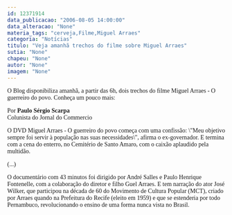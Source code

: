```yaml
---
id: 12371914
data_publicacao: "2006-08-05 14:00:00"
data_alteracao: "None"
materia_tags: "cerveja,Filme,Miguel Arraes"
categoria: "Notícias"
titulo: "Veja amanhã trechos do filme sobre Miguel Arraes"
sutia: "None"
chapeu: "None"
autor: "None"
imagem: "None"
---
```

<p><P><FONT face=Arial><FONT face=Verdana>O Blog&nbsp;disponibiliza amanhã, a partir das 6h, dois trechos do filme Miguel Arraes - O guerreiro do povo. Conheça um pouco mais:</FONT></FONT></P></p>
<p><P><FONT face=Arial><FONT face=Verdana>Por <STRONG>Paulo Sérgio Scarpa</STRONG><BR></FONT><FONT face=Verdana>Colunista do Jornal do Commercio</FONT></P></p>
<p><P><FONT face=Verdana>O DVD Miguel Arraes - O guerreiro do povo começa com uma confissão: \"Meu objetivo sempre foi servir à população nas suas necessidades\", afirma o ex-governador. E termina com a cena do enterro, no Cemitério de Santo Amaro, com o caixão aplaudido pela multidão. </FONT></P></p>
<p><P><FONT face=Verdana>(...)</FONT></P></p>
<p><P><FONT face=Verdana>O documentário com 43 minutos foi dirigido por André Salles e Paulo Henrique Fontenelle, com a colaboração do diretor e filho Guel Arraes. E tem narração do ator José Wilker, que participou na década de 60 do Movimento de Cultura Popular (MCT), criado por Arraes quando na Prefeitura do Recife (eleito em 1959) e que se estenderia por todo Pernambuco, revolucionando o ensino de uma forma nunca vista no Brasil. </FONT></P></FONT> </p>
